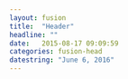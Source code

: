 ```yaml
---
layout: fusion
title:  "Header"
headline: ""
date:   2015-08-17 09:09:59
categories: fusion-head
datestring: "June 6, 2016"
---
```

